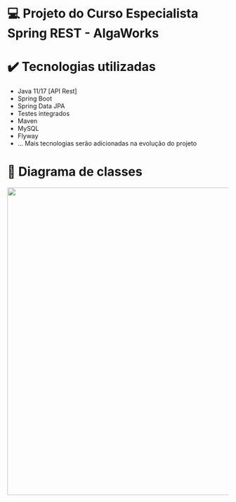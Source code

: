# 💻 Projeto do Curso Especialista Spring REST - AlgaWorks

# ✔️ Tecnologias utilizadas
- Java 11/17 [API Rest]
- Spring Boot
- Spring Data JPA
- Testes integrados
- Maven
- MySQL
- Flyway
- ... Mais tecnologias serão adicionadas na evolução do projeto

# 📂 Diagrama de classes
<div align="center">
<img src="https://user-images.githubusercontent.com/51098870/223310020-847b6a3e-1bc0-40f2-8d13-0ece8a43f50b.png" width="700px" />
</div>
